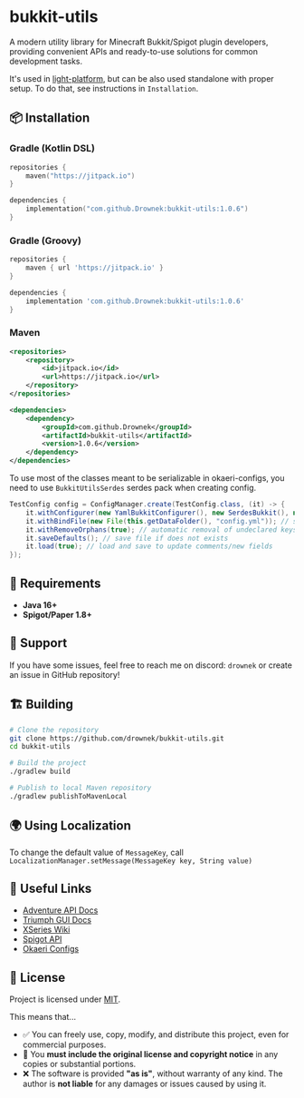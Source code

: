 # bukkit-utils
A modern utility library for Minecraft Bukkit/Spigot plugin developers, providing convenient APIs and ready-to-use solutions for common development tasks.

It's used in [light-platform](https://github.com/Drownek/light-platform), but can be also used standalone with proper setup. To do that, see instructions in `Installation`.

## 📦 Installation
### Gradle (Kotlin DSL)
```kotlin
repositories {
    maven("https://jitpack.io")
}

dependencies {
    implementation("com.github.Drownek:bukkit-utils:1.0.6")
}
```
### Gradle (Groovy)
```groovy
repositories {
    maven { url 'https://jitpack.io' }
}

dependencies {
    implementation 'com.github.Drownek:bukkit-utils:1.0.6'
}
```
### Maven
```xml
<repositories>
    <repository>
        <id>jitpack.io</id>
        <url>https://jitpack.io</url>
    </repository>
</repositories>

<dependencies>
    <dependency>
        <groupId>com.github.Drownek</groupId>
        <artifactId>bukkit-utils</artifactId>
        <version>1.0.6</version>
    </dependency>
</dependencies>
```

To use most of the classes meant to be serializable in okaeri-configs, you need to use `BukkitUtilsSerdes` serdes pack when creating config.
```java
TestConfig config = ConfigManager.create(TestConfig.class, (it) -> {
    it.withConfigurer(new YamlBukkitConfigurer(), new SerdesBukkit(), new BukkitUtilsSerdes()); // specify configurer implementation, optionally additional serdes packages
    it.withBindFile(new File(this.getDataFolder(), "config.yml")); // specify Path, File or pathname
    it.withRemoveOrphans(true); // automatic removal of undeclared keys
    it.saveDefaults(); // save file if does not exists
    it.load(true); // load and save to update comments/new fields 
});
```

## 🎯 Requirements
- **Java 16+**
- **Spigot/Paper 1.8+**

## 🤝 Support
If you have some issues, feel free to reach me on discord: `drownek` or create an issue in GitHub repository!

## 🏗️ Building
```bash
# Clone the repository
git clone https://github.com/drownek/bukkit-utils.git
cd bukkit-utils

# Build the project
./gradlew build

# Publish to local Maven repository
./gradlew publishToMavenLocal
```

## 🌍 Using Localization
To change the default value of `MessageKey`, call `LocalizationManager.setMessage(MessageKey key, String value)`

## 🔗 Useful Links
- [Adventure API Docs](https://docs.adventure.kyori.net/)
- [Triumph GUI Docs](https://triumphteam.dev/docs/triumph-gui/introduction)
- [XSeries Wiki](https://github.com/CryptoMorin/XSeries/wiki)
- [Spigot API](https://hub.spigotmc.org/javadocs/spigot/)
- [Okaeri Configs](https://github.com/OkaeriPoland/okaeri-configs)

## 📜 License

Project is licensed under [MIT](https://choosealicense.com/licenses/mit/).

This means that...

- ✅ You can freely use, copy, modify, and distribute this project, even for commercial purposes.
- 🧾 You **must include the original license and copyright notice** in any copies or substantial portions.
- ❌ The software is provided **"as is"**, without warranty of any kind. The author is **not liable** for any damages or issues caused by using it.

